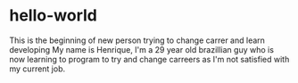 # hello-world
This is the beginning of new person trying to change carrer and learn developing
My name is Henrique, I'm a 29 year old brazillian guy who is now learning to program to try and change carreers as I'm not satisfied with my current job.
